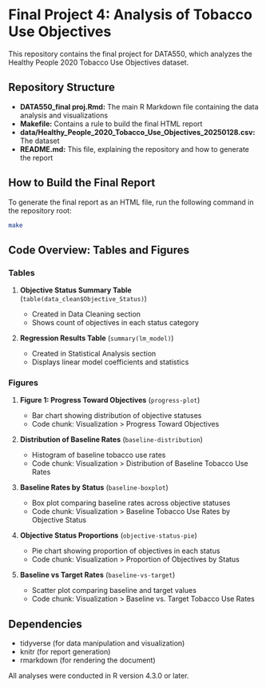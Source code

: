 # Final Project 4: Analysis of Tobacco Use Objectives

This repository contains the final project for DATA550, which analyzes the Healthy People 2020 Tobacco Use Objectives dataset.

## Repository Structure

- **DATA550_final proj.Rmd:** The main R Markdown file containing the data analysis and visualizations
- **Makefile:** Contains a rule to build the final HTML report
- **data/Healthy_People_2020_Tobacco_Use_Objectives_20250128.csv:** The dataset
- **README.md:** This file, explaining the repository and how to generate the report

## How to Build the Final Report

To generate the final report as an HTML file, run the following command in the repository root:
```bash
make
```

## Code Overview: Tables and Figures

### Tables
1. **Objective Status Summary Table** (`table(data_clean$Objective_Status)`)
   - Created in Data Cleaning section
   - Shows count of objectives in each status category

2. **Regression Results Table** (`summary(lm_model)`)
   - Created in Statistical Analysis section
   - Displays linear model coefficients and statistics

### Figures
1. **Figure 1: Progress Toward Objectives** (`progress-plot`)
   - Bar chart showing distribution of objective statuses
   - Code chunk: Visualization > Progress Toward Objectives

2. **Distribution of Baseline Rates** (`baseline-distribution`)
   - Histogram of baseline tobacco use rates
   - Code chunk: Visualization > Distribution of Baseline Tobacco Use Rates

3. **Baseline Rates by Status** (`baseline-boxplot`)
   - Box plot comparing baseline rates across objective statuses
   - Code chunk: Visualization > Baseline Tobacco Use Rates by Objective Status

4. **Objective Status Proportions** (`objective-status-pie`)
   - Pie chart showing proportion of objectives in each status
   - Code chunk: Visualization > Proportion of Objectives by Status

5. **Baseline vs Target Rates** (`baseline-vs-target`)
   - Scatter plot comparing baseline and target values
   - Code chunk: Visualization > Baseline vs. Target Tobacco Use Rates

## Dependencies
- tidyverse (for data manipulation and visualization)
- knitr (for report generation)
- rmarkdown (for rendering the document)

All analyses were conducted in R version 4.3.0 or later.